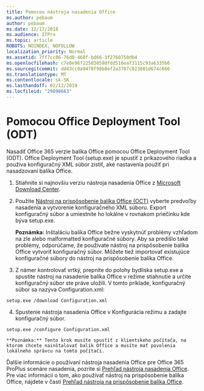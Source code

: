 ```yaml
---
title: Pomocou nástroja nasadenia Office
ms.author: pebaum
author: pebaum
ms.date: 12/17/2018
ms.audience: ITPro
ms.topic: article
ROBOTS: NOINDEX, NOFOLLOW
localization_priority: Normal
ms.assetid: 7ff7cc06-76d0-468f-bd66-3f2760750d04
ms.openlocfilehash: c7e0e96f225030590fdd516eaf3115c93a6335b6
ms.sourcegitcommit: dd43cc0a9470f98b8ef2a3787c823801d674c666
ms.translationtype: MT
ms.contentlocale: sk-SK
ms.lasthandoff: 02/12/2019
ms.locfileid: "29898663"
---
```

# <a name="using-the-office-deployment-tool-odt"></a>Pomocou Office Deployment Tool (ODT)

Nasadiť Office 365 verzie balíka Office pomocou Office Deployment Tool (ODT). Office Deployment Tool (setup.exe) je spustiť z príkazového riadka a používa konfiguračný XML súbor zistiť, aké nastavenia použiť pri nasadzovaní balíka Office.
  
1. Stiahnite si najnovšiu verziu nástroja nasadenia Office z [Microsoft Download Center](http://go.microsoft.com/fwlink/p/?LinkID=626065).
    
2. Použite [Nástroj na prispôsobenie balíka Office (OCT)](https://config.office.com) vyberte predvoľby nasadenia a vytvorenie konfiguračného XML súboru. Export konfiguračný súbor a umiestnite ho lokálne v rovnakom priečinku kde býva setup.exe. 
    
    **Poznámka:** Inštaláciu balíka Office bežne vyskytnúť problémy vzhľadom na zle alebo malformatted konfiguračné súbory. Aby sa predišlo také problémy, odporúčame, že používate nástroj na prispôsobenie balíka Office vytvoriť konfiguračný súbor. Môžete tiež importovať existujúce konfiguračné súbory do nástroj na prispôsobenie balíka Office. 
    
3. Z námer kontrolovať vrtký, prepnite do polohy bydliska setup.exe a spustite nástroj na nasadenie balíka Office v režime stiahnutie a určite konfiguračný súbor ste práve uložili. V tomto príklade, konfiguračný súbor sa nazýva Configuration.xml:
    
  ```
  setup.exe /download Configuration.xml  
  ```

4. Spustenie nástroja nasadenia Office v Konfigurácia režimu a zadajte konfiguračný súbor.
    
  ```
  setup.exe /configure Configuration.xml
  ```

    **Poznámka:** Tento krok musíte spustiť z klientskeho počítača, na ktorom chcete nainštalovať balík Office a musíte mať povolenia lokálneho správcu na tomto počítači. 
    
Ďalšie informácie o používaní nástroja nasadenia Office pre Office 365 ProPlus scenáre nasadenia, pozrite si [Prehľad nástroja nasadenia Office](https://docs.microsoft.com/deployoffice/overview-of-the-office-2016-deployment-tool). Pre viac informácií o tom, ako používať nástroj na prispôsobenie balíka Office, nájdete v časti [Prehľad nástroja na prispôsobenie balíka Office](https://docs.microsoft.com/DeployOffice/overview-of-the-office-customization-tool-for-click-to-run).
  

